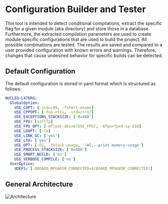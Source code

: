 # Configuration Builder and Tester
This tool is intended to detect conditional compilations, extract the specific flag
for a given module (aka directory) and store those in a database.
Furthermore, the extracted compilation parameters are used to create module specific configurations that
are used to build the project.
All possible combinations are tested. The results are saved and compared to a user provided configuration with
known errors and warnings.
Therefore, changes that cause undesired behavior for specific builds can be detected.

## Default Configuration
The default configuration is stored in yaml format which is structured as follows:
```yaml
NUCLEO-L476RG:
  GlobalOption:
    USE_COPT: [-std=c99, -fshort-enums]
    USE_CPPOPT: [-fno-rtti, -std=c++17]
    USE_EXCEPTIONS_STACKSIZE: ['0x400']
    USE_FPU: [softfp]
    USE_FPU_OPT: [-mfloat-abi=$(USE_FPU), -mfpu=fpv4-sp-d16]
    USE_LDOPT: [-lm]
    USE_LINK_GC: ['yes']
    USE_LTO: ['yes']
    USE_OPT: [-O2, -fstack-usage, '-Wl,--print-memory-usage']
    USE_PROCESS_STACKSIZE: ['0x400']
    USE_SMART_BUILD: ['no']
    USE_VERBOSE_COMPILE: ['no']
  UserOption:
    UDEFS: [-DBOARD_MPU6050_CONNECTED=$(BOARD_MPU6050_CONNECTED)]
```

## General Architecture
<img src="assets/architecture.png"
     alt="Architecture"
     style="float: left; margin-right: 10px;" />

<!-- ## Search Module -->
<!-- ## Configuration Module -->
<!-- ## AutoCompile Module -->
<!-- ## Reporter Module -->
<!-- ## CLI -->
